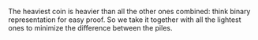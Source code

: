 The heaviest coin is heavier than all the other ones combined: think binary representation for easy proof. So we take it together with all the lightest ones to minimize the difference between the piles.
